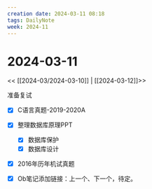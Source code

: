 ```yaml
---
creation date: 2024-03-11 08:18
tags: DailyNote
week: 2024-11
---
```


# 2024-03-11

<< [[2024-03/2024-03-10]] | [[2024-03-12]]>>

准备复试
- [x] C语言真题-2019-2020A
- [x] 整理数据库原理PPT
	- [x] 数据库保护
	- [x] 数据库设计
- [x] 2016年历年机试真题

- [x] Ob笔记添加链接：上一个、下一个，待定。